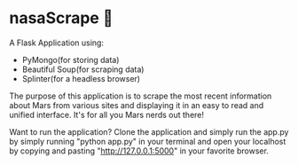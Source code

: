 # nasaScrape :rocket:

A Flask Application using: 
* PyMongo(for storing data)
* Beautiful Soup(for scraping data)
* Splinter(for a headless browser)

The purpose of this application is to scrape the most recent information about Mars from various sites and displaying it in an easy to read and unified interface. It's for all you Mars nerds out there! 

Want to run the application? 
Clone the application and simply run the app.py by simply running "python app.py" in your terminal and open your localhost by copying and pasting "http://127.0.0.1:5000" in your favorite browser.
